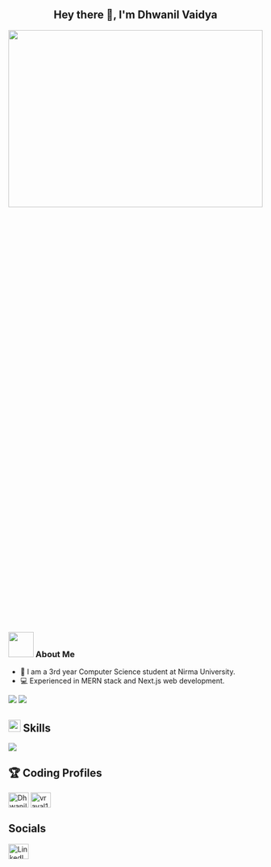 <h2 align="center">
  Hey there 👋,
  I'm Dhwanil Vaidya
</h2>

<img width=100% height=30% align="center" src="https://user-images.githubusercontent.com/74038190/225813708-98b745f2-7d22-48cf-9150-083f1b00d6c9.gif" />

### <img src="https://media.giphy.com/media/VgCDAzcKvsR6OM0uWg/giphy.gif" width="50"> About Me

- 📖 I am a 3rd year Computer Science student at Nirma University.
- 💻 Experienced in MERN stack and Next.js web development.

<p>
  <img src="https://github-readme-stats.vercel.app/api?username=Dhwanilv26&show_icons=true&icon_color=CE1D2D&text_color=718096&bg_color=00000000&hide_title=true&hide_border=true" />
  <img src="https://github-readme-stats.vercel.app/api/top-langs?username=Dhwanilv26&show_icons=true&icon_color=CE1D2D&text_color=718096&bg_color=00000000&hide_title=true&hide_border=true&layout=compact" />
</p>

## <img height="24" src="https://user-images.githubusercontent.com/74038190/212284087-bbe7e430-757e-4901-90bf-4cd2ce3e1852.gif" /> Skills

  <img src="https://skillicons.dev/icons?i=ts,js,cpp,python,java,vscode,idea,react,nextjs,postman,express,figma,mongodb,tailwind,github,redux,prisma,vercel,postgresql,md" />

## 🏆 Coding Profiles

<p align="left">
  
  <a href="https://codeforces.com/profile/dhwanilv26" target="blank"><img align="center" src="https://raw.githubusercontent.com/rahuldkjain/github-profile-readme-generator/master/src/images/icons/Social/codeforces.svg" alt="Dhwanilv26" height="30" width="40" /></a>
  <a href="https://www.leetcode.com/Dhwanilv26" target="blank"><img align="center" src="https://raw.githubusercontent.com/rahuldkjain/github-profile-readme-generator/master/src/images/icons/Social/leet-code.svg" alt="vraval13" height="30" width="40" /></a>
</p>

## Socials

<p align="left">
  <a href="https://linkedin.com/in/your-linkedin-profile" target="blank"><img align="center" src="https://skillicons.dev/icons?i=linkedin" alt="LinkedIn" height="30" width="40" /></a>

</p>
